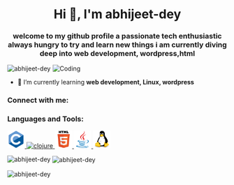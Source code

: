 <h1 align="center">Hi 👋, I'm abhijeet-dey</h1>
<h3 align="center">welcome to my github profile a passionate tech enthusiastic always hungry to try and learn new things i am currently diving deep into web development, wordpress,html</h3>
<img align="right" alt="Coding" width="400" src="https://cdn.dribbble.com/users/1162077/screenshots/3848914/programmer.gif> 
<p align="left"> <img src="https://komarev.com/ghpvc/?username=abhijeet-dey&label=Profile%20views&color=0e75b6&style=flat" alt="abhijeet-dey" /> </p>

- 🌱 I’m currently learning **web development, Linux, wordpress**

<h3 align="left">Connect with me:</h3>
<p align="left">
</p>

<h3 align="left">Languages and Tools:</h3>
<p align="left"> <a href="https://www.cprogramming.com/" target="_blank" rel="noreferrer"> <img src="https://raw.githubusercontent.com/devicons/devicon/master/icons/c/c-original.svg" alt="c" width="40" height="40"/> </a> <a href="https://clojure.org/" target="_blank" rel="noreferrer"> <img src="https://upload.wikimedia.org/wikipedia/commons/5/5d/Clojure_logo.svg" alt="clojure" width="40" height="40"/> </a> <a href="https://www.w3.org/html/" target="_blank" rel="noreferrer"> <img src="https://raw.githubusercontent.com/devicons/devicon/master/icons/html5/html5-original-wordmark.svg" alt="html5" width="40" height="40"/> </a> <a href="https://www.java.com" target="_blank" rel="noreferrer"> <img src="https://raw.githubusercontent.com/devicons/devicon/master/icons/java/java-original.svg" alt="java" width="40" height="40"/> </a> <a href="https://www.linux.org/" target="_blank" rel="noreferrer"> <img src="https://raw.githubusercontent.com/devicons/devicon/master/icons/linux/linux-original.svg" alt="linux" width="40" height="40"/> </a> </p>

<p><img align="left" src="https://github-readme-stats.vercel.app/api/top-langs?username=abhijeet-dey&show_icons=true&locale=en&layout=compact" alt="abhijeet-dey" /></p>

<p>&nbsp;<img align="center" src="https://github-readme-stats.vercel.app/api?username=abhijeet-dey&show_icons=true&locale=en" alt="abhijeet-dey" /></p>

<p><img align="center" src="https://github-readme-streak-stats.herokuapp.com/?user=abhijeet-dey&" alt="abhijeet-dey" /></p>

  
  

<!---
abhijeet-dey/abhijeet-dey is a ✨ special ✨ repository because its `README.md` (this file) appears on your GitHub profile.
You can click the Preview link to take a look at your changes.
--->

